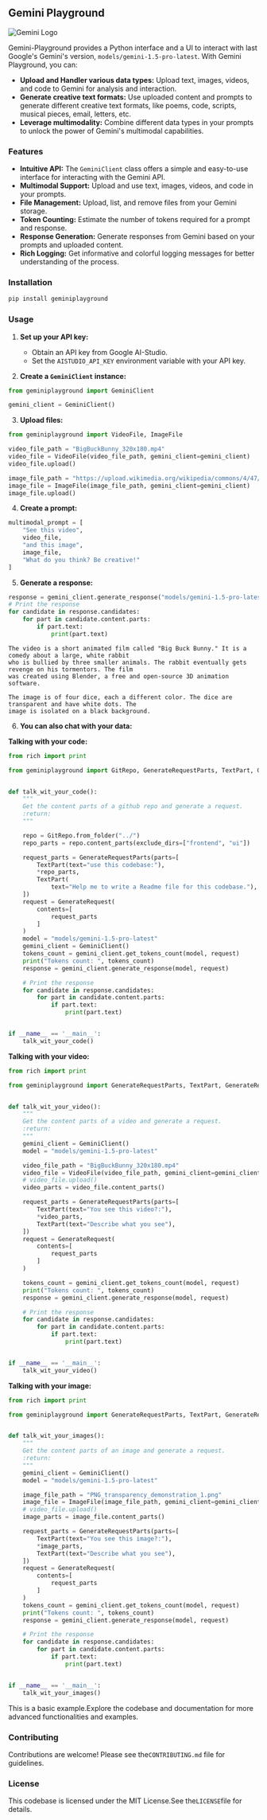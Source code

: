## Gemini Playground

![Gemini Logo](images/logo.png)

Gemini-Playground provides a Python interface and a UI to interact with last Google's
Gemini's version, `models/gemini-1.5-pro-latest`. With Gemini Playground,
you can:

* **Upload and Handler various data types:** Upload text, images, videos, and
  code to Gemini for analysis and interaction.
* **Generate creative text formats:** Use uploaded content and
  prompts to generate different creative text formats, like poems,
  code, scripts, musical pieces, email, letters, etc.
* **Leverage multimodality:** Combine different data types in your
  prompts to unlock the power of Gemini's multimodal capabilities.

### Features

* **Intuitive API:** The `GeminiClient` class offers a simple and
  easy-to-use interface for interacting with the Gemini API.
* **Multimodal Support:** Upload and use text, images, videos, and
  code in your prompts.
* **File Management:** Upload, list, and remove files from your
  Gemini storage.
* **Token Counting:** Estimate the number of tokens required for a
  prompt and response.
* **Response Generation:** Generate responses from Gemini based on
  your prompts and uploaded content.
* **Rich Logging:** Get informative and colorful logging messages for
  better understanding of the process.

### Installation

```bash
pip install geminiplayground
```

### Usage

1. **Set up your API key:**
    * Obtain an API key from Google AI-Studio.
    * Set the `AISTUDIO_API_KEY` environment variable with your API
      key.

2. **Create a `GeminiClient` instance:**

```python
from geminiplayground import GeminiClient

gemini_client = GeminiClient()
```

3. **Upload files:**

```python
from geminiplayground import VideoFile, ImageFile

video_file_path = "BigBuckBunny_320x180.mp4"
video_file = VideoFile(video_file_path, gemini_client=gemini_client)
video_file.upload()

image_file_path = "https://upload.wikimedia.org/wikipedia/commons/4/47/PNG_transparency_demonstration_1.png"
image_file = ImageFile(image_file_path, gemini_client=gemini_client)
image_file.upload()
```

4. **Create a prompt:**

```python
multimodal_prompt = [
    "See this video",
    video_file,
    "and this image",
    image_file,
    "What do you think? Be creative!"
]
```

5. **Generate a response:**

```python
response = gemini_client.generate_response("models/gemini-1.5-pro-latest", prompt)
# Print the response
for candidate in response.candidates:
    for part in candidate.content.parts:
        if part.text:
            print(part.text)
```

```text
The video is a short animated film called "Big Buck Bunny." It is a comedy about a large, white rabbit 
who is bullied by three smaller animals. The rabbit eventually gets revenge on his tormentors. The film 
was created using Blender, a free and open-source 3D animation software.

The image is of four dice, each a different color. The dice are transparent and have white dots. The 
image is isolated on a black background.
```

6. **You can also chat with your data:**

**Talking with your code:**

```python
from rich import print

from geminiplayground import GitRepo, GenerateRequestParts, TextPart, GenerateRequest, GeminiClient


def talk_wit_your_code():
    """
    Get the content parts of a github repo and generate a request.
    :return:
    """

    repo = GitRepo.from_folder("../")
    repo_parts = repo.content_parts(exclude_dirs=["frontend", "ui"])

    request_parts = GenerateRequestParts(parts=[
        TextPart(text="use this codebase:"),
        *repo_parts,
        TextPart(
            text="Help me to write a Readme file for this codebase."),
    ])
    request = GenerateRequest(
        contents=[
            request_parts
        ]
    )
    model = "models/gemini-1.5-pro-latest"
    gemini_client = GeminiClient()
    tokens_count = gemini_client.get_tokens_count(model, request)
    print("Tokens count: ", tokens_count)
    response = gemini_client.generate_response(model, request)

    # Print the response
    for candidate in response.candidates:
        for part in candidate.content.parts:
            if part.text:
                print(part.text)


if __name__ == '__main__':
    talk_wit_your_code()
```

**Talking with your video:**

```python
from rich import print

from geminiplayground import GenerateRequestParts, TextPart, GenerateRequest, GeminiClient, VideoFile


def talk_wit_your_video():
    """
    Get the content parts of a video and generate a request.
    :return:
    """
    gemini_client = GeminiClient()
    model = "models/gemini-1.5-pro-latest"

    video_file_path = "BigBuckBunny_320x180.mp4"
    video_file = VideoFile(video_file_path, gemini_client=gemini_client)
    # video_file.upload()
    video_parts = video_file.content_parts()

    request_parts = GenerateRequestParts(parts=[
        TextPart(text="You see this video?:"),
        *video_parts,
        TextPart(text="Describe what you see"),
    ])
    request = GenerateRequest(
        contents=[
            request_parts
        ]
    )

    tokens_count = gemini_client.get_tokens_count(model, request)
    print("Tokens count: ", tokens_count)
    response = gemini_client.generate_response(model, request)

    # Print the response
    for candidate in response.candidates:
        for part in candidate.content.parts:
            if part.text:
                print(part.text)


if __name__ == '__main__':
    talk_wit_your_video()
```

**Talking with your image:**

```python
from rich import print

from geminiplayground import GenerateRequestParts, TextPart, GenerateRequest, GeminiClient, ImageFile


def talk_wit_your_images():
    """
    Get the content parts of an image and generate a request.
    :return:
    """
    gemini_client = GeminiClient()
    model = "models/gemini-1.5-pro-latest"

    image_file_path = "PNG_transparency_demonstration_1.png"
    image_file = ImageFile(image_file_path, gemini_client=gemini_client)
    # video_file.upload()
    image_parts = image_file.content_parts()

    request_parts = GenerateRequestParts(parts=[
        TextPart(text="You see this image?:"),
        *image_parts,
        TextPart(text="Describe what you see"),
    ])
    request = GenerateRequest(
        contents=[
            request_parts
        ]
    )
    tokens_count = gemini_client.get_tokens_count(model, request)
    print("Tokens count: ", tokens_count)
    response = gemini_client.generate_response(model, request)

    # Print the response
    for candidate in response.candidates:
        for part in candidate.content.parts:
            if part.text:
                print(part.text)


if __name__ == '__main__':
    talk_wit_your_images()
```

This is a basic example.Explore the codebase and documentation for more
advanced functionalities and examples.

### Contributing

Contributions are welcome! Please see the`CONTRIBUTING.md` file for guidelines.

### License

This codebase is licensed under the MIT License.See the`LICENSE`file for details.


